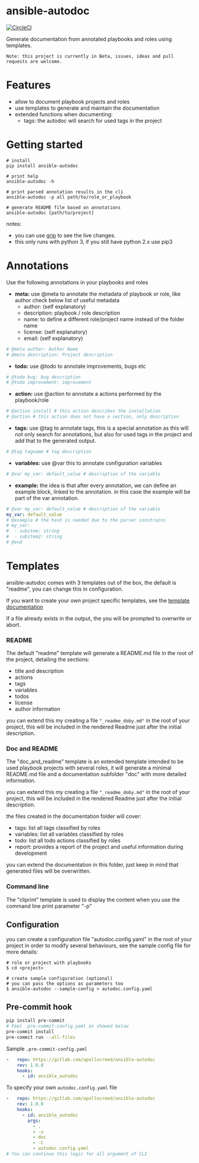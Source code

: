 # ansible-autodoc

[![CircleCI](https://circleci.com/gh/apollocreed/ansible-autodoc/tree/master.svg?style=svg)](https://circleci.com/gh/AndresBott/ansible-autodoc/tree/master)

Generate documentation from annotated playbooks and roles using templates.

    Note: this project is currently in Beta, issues, ideas and pull requests are welcome.

# Features
* allow to document playbook projects and roles
* use templates to generate and maintain the documentation
* extended functions when documenting:
   * tags: the autodoc will search for used tags in the project

# Getting started

```
# install
pip install ansible-autodoc

# print help
ansible-autodoc -h

# print parsed annotation results in the cli
ansible-autodoc -p all path/to/role_or_playbook

# generate README file based on annotations
ansible-autodoc [path/to/project]
```

notes:
* you can use [grip](https://pypi.org/project/grip/) to see the live changes.
* this only runs with python 3, if you still have python 2.x use pip3


# Annotations

Use the following annotations in your playbooks and roles

* __meta:__ use @meta to annotate the metadata of playbook or role, like author
check below list of useful metadata
  * author: (self explanatory)
  * description: playbook / role description
  * name: to define a different role/project name instead of the folder name
  * license: (self explanatory)
  * email: (self explanatory)

```yaml
# @meta author: Author Name
# @meta description: Project description
```
* __todo:__ use @todo to annotate improvements, bugs etc
```yaml
# @todo bug: bug description
# @todo improvement: improvement
```

* __action:__ use @action to annotate a actions performed by the playbook/role
```yaml
# @action install # this action describes the installation
# @action # this action does not have a section, only description
```

* __tags:__ use @tag to annotate tags, this is a special annotation as this will not only search for annotations,
but also for used tags in the project and add that to the generated output.
```yaml
# @tag tagname # tag description
```


* __variables:__ use @var this to annotate configuration variables
```yaml
# @var my_var: default_value # description of the variable
```

* __example:__ the idea is that after every annotation, we can define an example block, linked to the annotation.
in this case the example will be part of the var annotation.
```yaml
# @var my_var: default_value # description of the variable
my_var: default_value
# @example # the hash is needed due to the parser constrains
# my_var:
#  - subitem: string
#  - subitem2: string
# @end
```

# Templates

ansible-autodoc comes with 3 templates out of the box, the default is "readme", you can change this in configuration.

If you want to create your own project specific templates, see the [template documentation](doc/templates.md)

If a file already exists in the output, the you will be prompted to overwrite or abort.

### README

The default "readme" template will generate a README.md file in the root of the project, detailing the sections:

* title and description
* actions
* tags
* variables
* todos
* license
* author information

you can extend this my creating a file `"_readme_doby.md"` in the root of your project, this will be included in the rendered Readme just after the
initial description.

### Doc and README

The "doc_and_readme" template is an extended template intended to be used playbook projects with several roles, it will generate a minimal
README.md file and a documentation subfolder "doc" with more detailed information.

you can extend this my creating a file `"_readme_doby.md"` in the root of your project, this will be included in the rendered Readme just after the
initial description.

the files created in the documentation folder will cover:

* tags: list all tags classified by roles
* variables: list all variables classified by roles
* todo: list all todo actions classified by roles
* report: provides a report of the project and useful information during development

you can extend the documentation in this folder, just keep in mind that generated files will be overwritten.


### Command line

The "cliprint" template is used to display the content when you use the command line print parameter "-p"


## Configuration
you can create a configuration file "autodoc.config.yaml" in the root of your project in order to modify
several behaviours, see the sample config file for more details:

```$xslt
# role or project with playbooks
$ cd <project>

# create sample configuration (optional)
# you can pass the options as parameters too
$ ansible-autodoc --sample-config > autodoc.config.yaml
```

## Pre-commit hook

~~~bash
pip install pre-commit
# Feel .pre-commit-config.yaml as showed below
pre-commit install
pre-commit run --all-files
~~~

Sample ``.pre-commit-config.yaml``

~~~yaml
-   repo: https://gitlab.com/apollocreed/ansible-autodoc
    rev: 1.0.0
    hooks:
      - id: ansible_autodoc
~~~

To specify your own ``autodoc.config.yaml`` file

~~~yaml
-   repo: https://gitlab.com/apollocreed/ansible-autodoc
    rev: 1.0.0
    hooks:
      - id: ansible_autodoc
        args:
          - .
          - -o
          - doc
          - -C
          - autodoc.config.yaml
# You can continue this logic for all argument of CLI
~~~
